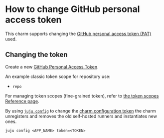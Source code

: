# How to change GitHub personal access token

This charm supports changing the [GitHub personal access token (PAT)](https://github.com/settings/tokens) used.

## Changing the token

Create a new [GitHub Personal Access Token](https://docs.github.com/en/authentication/keeping-your-account-and-data-secure/managing-your-personal-access-tokens).

An example classic token scope for repository use:

- `repo`

For managing token scopes (fine-grained token), refer to [the token scopes Reference page](https://charmhub.io/github-runner/docs/reference-token-scopes).

By using [`juju config`](https://juju.is/docs/juju/juju-config) to change the [charm configuration token](https://charmhub.io/github-runner/configure#token) the charm unregisters and removes the old self-hosted runners and instantiates new ones.

```shell
juju config <APP_NAME> token=<TOKEN>
```
